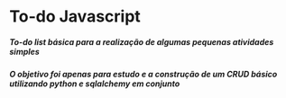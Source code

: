 # To-do Javascript


##### To-do list básica para a realização de algumas pequenas atividades simples 

##### O objetivo foi apenas para estudo e a construção de um CRUD básico utilizando python e sqlalchemy em conjunto




